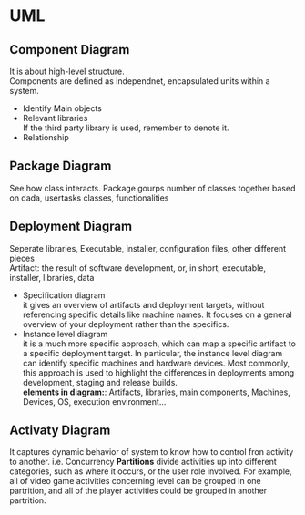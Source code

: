# UML

## Component Diagram  
It is about high-level structure.  
Components are defined as independnet, encapsulated units within a system.

- Identify Main objects
- Relevant libraries  
  If the third party library is used, remember to denote it.
- Relationship

## Package Diagram  
See how class interacts.
Package gourps number of classes together based on dada, usertasks classes, functionalities  

## Deployment Diagram
Seperate libraries, Executable, installer, configuration files, other different pieces  
Artifact: the result of software development, or, in short, executable, installer, libraries, data   
- Specification diagram  
    it gives an overview of artifacts and deployment targets, without referencing specific details like machine names. It focuses on a general overview of your deployment rather than the specifics.
- Instance level diagram  
    it is a much more specific approach, which can map a specific artifact to a specific deployment target. In particular, the instance level diagram can identify specific machines and hardware devices. Most commonly, this approach is used to highlight the differences in deployments among development, staging and release builds.  
**elements in diagram:**: Artifacts, libraries, main components, Machines, Devices, OS, execution environment...  

## Activaty Diagram  
It captures dynamic behavior of system to know how to control fron activity to another.  i.e. Concurrency 
**Partitions** divide activities up into different categories, such as where it occurs, or the user role involved. For example, all of video game activities concerning level can be grouped in one partrition, and all of the player activities could be grouped in another partrition.  